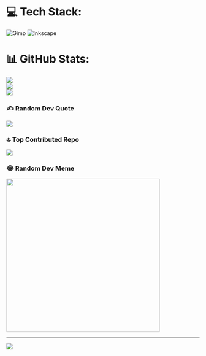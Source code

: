 
# 💻 Tech Stack:
![Gimp](https://img.shields.io/badge/Gimp-657D8B?style=flat&logo=gimp&logoColor=FFFFFF) ![Inkscape](https://img.shields.io/badge/Inkscape-e0e0e0?style=flat&logo=inkscape&logoColor=080A13)
# 📊 GitHub Stats:
![](https://github-readme-stats.vercel.app/api?username=anirbansingh484&theme=tokyonight&hide_border=false&include_all_commits=false&count_private=true)<br/>
![](https://github-readme-streak-stats.herokuapp.com/?user=anirbansingh484&theme=tokyonight&hide_border=false)<br/>
![](https://github-readme-stats.vercel.app/api/top-langs/?username=anirbansingh484&theme=tokyonight&hide_border=false&include_all_commits=false&count_private=true&layout=compact)

### ✍️ Random Dev Quote
![](https://quotes-github-readme.vercel.app/api?type=vetical&theme=radical)

### 🔝 Top Contributed Repo
![](https://github-contributor-stats.vercel.app/api?username=anirbansingh484&limit=5&theme=tokyonight&combine_all_yearly_contributions=true)

### 😂 Random Dev Meme
<img src='https://randommeme-five.vercel.app/' style="height: 400px;"/>

---
[![](https://visitcount.itsvg.in/api?id=anirbansingh484&icon=6&color=8)](https://visitcount.itsvg.in)

<!-- Proudly created with GPRM ( https://gprm.itsvg.in ) -->
